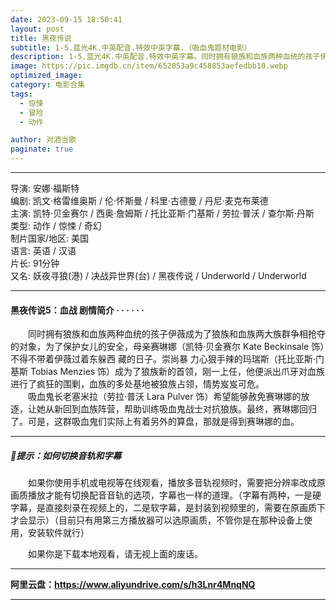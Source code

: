 ```yaml
---
date: 2023-09-15 18:50:41
layout: post
title: 黑夜传说
subtitle: 1-5.蓝光4K.中英配音.特效中英字幕.（吸血鬼题材电影）
description: 1-5.蓝光4K.中英配音.特效中英字幕。同时拥有狼族和血族两种血统的孩子伊薇成为了狼族和血族两大族群争相抢夺的对象，为了保护女儿的安全，母亲赛琳娜不得不带着伊薇过着东躲西 藏的日子。崇尚暴 力心狠手辣的玛瑞斯......
image: https://pic.imgdb.cn/item/652053a9c458853aefedbb10.webp
optimized_image: 
category: 电影合集
tags:
  - 惊悚
  - 冒险
  - 动作

author: 对酒当歌
paginate: true
---
```


---

导演: 安娜·福斯特  
编剧: 凯文·格雷维奥斯 / 伦·怀斯曼 / 科里·古德曼 / 丹尼·麦克布莱德  
主演: 凯特·贝金赛尔 / 西奥·詹姆斯 / 托比亚斯·门基斯 / 劳拉·普沃 / 查尔斯·丹斯  
类型: 动作 / 惊悚 / 奇幻  
制片国家/地区: 美国  
语言: 英语 / 汉语  
片长: 91分钟  
又名: 妖夜寻狼(港) / 决战异世界(台) / 黑夜传说 / Underworld  / Underworld  

---

#### 黑夜传说5：血战 剧情简介 · · · · · ·

　　同时拥有狼族和血族两种血统的孩子伊薇成为了狼族和血族两大族群争相抢夺的对象，为了保护女儿的安全，母亲赛琳娜（凯特·贝金赛尔 Kate Beckinsale 饰）不得不带着伊薇过着东躲西 藏的日子。崇尚暴 力心狠手辣的玛瑞斯（托比亚斯·门基斯 Tobias Menzies 饰）成为了狼族新的首领，刚一上任，他便派出爪牙对血族进行了疯狂的围剿，血族的多处基地被狼族占领，情势岌岌可危。  
　　吸血鬼长老塞米拉（劳拉·普沃 Lara Pulver 饰）希望能够赦免赛琳娜的放逐，让她从新回到血族阵营，帮助训练吸血鬼战士对抗狼族。最终，赛琳娜回归了。可是，这群吸血鬼们实际上有着另外的算盘，那就是得到赛琳娜的血。  

---

##### 🔔提示：如何切换音轨和字幕

　　如果你使用手机或电视等在线观看，播放多音轨视频时，需要把分辨率改成原画质播放才能有切换配音音轨的选项，字幕也一样的道理。（字幕有两种，一是硬字幕，是直接刻录在视频上的，二是软字幕，是封装到视频里的，需要在原画质下才会显示）（目前只有用第三方播放器可以选原画质，不管你是在那种设备上使用，安装软件就行）

　　如果你是下载本地观看，请无视上面的废话。

---

**阿里云盘：<https://www.aliyundrive.com/s/h3Lnr4MnqNQ>**

---
